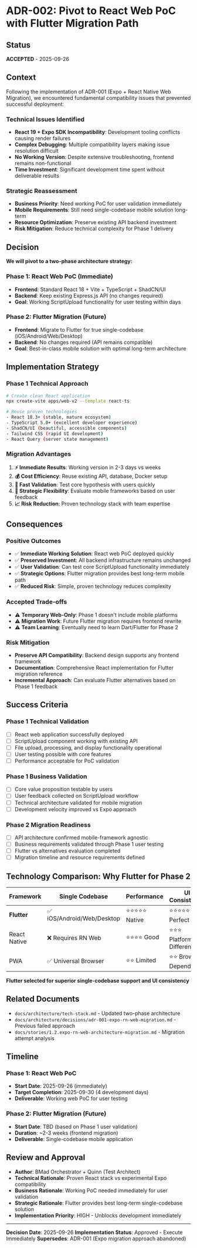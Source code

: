 # ADR-002: Pivot to React Web PoC with Flutter Migration Path

## Status
**ACCEPTED** - 2025-09-26

## Context

Following the implementation of ADR-001 (Expo + React Native Web Migration), we encountered fundamental compatibility issues that prevented successful deployment:

### Technical Issues Identified
- **React 19 + Expo SDK Incompatibility**: Development tooling conflicts causing render failures
- **Complex Debugging**: Multiple compatibility layers making issue resolution difficult
- **No Working Version**: Despite extensive troubleshooting, frontend remains non-functional
- **Time Investment**: Significant development time spent without deliverable results

### Strategic Reassessment
- **Business Priority**: Need working PoC for user validation immediately
- **Mobile Requirements**: Still need single-codebase mobile solution long-term
- **Resource Optimization**: Preserve existing API backend investment
- **Risk Mitigation**: Reduce technical complexity for Phase 1 delivery

## Decision

**We will pivot to a two-phase architecture strategy:**

### Phase 1: React Web PoC (Immediate)
- **Frontend**: Standard React 18 + Vite + TypeScript + ShadCN/UI
- **Backend**: Keep existing Express.js API (no changes required)
- **Goal**: Working ScriptUpload functionality for user testing within days

### Phase 2: Flutter Migration (Future)
- **Frontend**: Migrate to Flutter for true single-codebase (iOS/Android/Web/Desktop)
- **Backend**: No changes required (API remains compatible)
- **Goal**: Best-in-class mobile solution with optimal long-term architecture

## Implementation Strategy

### Phase 1 Technical Approach
```bash
# Create clean React application
npx create-vite apps/web-v2 --template react-ts

# Reuse proven technologies
- React 18.3+ (stable, mature ecosystem)
- TypeScript 5.0+ (excellent developer experience)
- ShadCN/UI (beautiful, accessible components)
- Tailwind CSS (rapid UI development)
- React Query (server state management)
```

### Migration Advantages
1. **⚡ Immediate Results**: Working version in 2-3 days vs weeks
2. **💰 Cost Efficiency**: Reuse existing API, database, Docker setup
3. **🧪 Fast Validation**: Test core hypothesis with users quickly
4. **🔄 Strategic Flexibility**: Evaluate mobile frameworks based on user feedback
5. **📈 Risk Reduction**: Proven technology stack with team expertise

## Consequences

### Positive Outcomes
- ✅ **Immediate Working Solution**: React web PoC deployed quickly
- ✅ **Preserved Investment**: All backend infrastructure remains unchanged
- ✅ **User Validation**: Can test core ScriptUpload functionality immediately
- ✅ **Strategic Options**: Flutter migration provides best long-term mobile path
- ✅ **Reduced Risk**: Simple, proven technology reduces complexity

### Accepted Trade-offs
- ⚠️ **Temporary Web-Only**: Phase 1 doesn't include mobile platforms
- ⚠️ **Migration Work**: Future Flutter migration requires frontend rewrite
- ⚠️ **Team Learning**: Eventually need to learn Dart/Flutter for Phase 2

### Risk Mitigation
- **Preserve API Compatibility**: Backend design supports any frontend framework
- **Documentation**: Comprehensive React implementation for Flutter migration reference
- **Incremental Approach**: Can evaluate Flutter alternatives based on Phase 1 feedback

## Success Criteria

### Phase 1 Technical Validation
- [ ] React web application successfully deployed
- [ ] ScriptUpload component working with existing API
- [ ] File upload, processing, and display functionality operational
- [ ] User testing possible with core features
- [ ] Performance acceptable for PoC validation

### Phase 1 Business Validation
- [ ] Core value proposition testable by users
- [ ] User feedback collected on ScriptUpload workflow
- [ ] Technical architecture validated for mobile migration
- [ ] Development velocity improved vs Expo approach

### Phase 2 Migration Readiness
- [ ] API architecture confirmed mobile-framework agnostic
- [ ] Business requirements validated through Phase 1 user testing
- [ ] Flutter vs alternatives evaluation completed
- [ ] Migration timeline and resource requirements defined

## Technology Comparison: Why Flutter for Phase 2

| Framework | Single Codebase | Performance | UI Consistency | Learning Curve | Ecosystem |
|-----------|----------------|-------------|----------------|---------------|-----------|
| **Flutter** | ✅ iOS/Android/Web/Desktop | ⭐⭐⭐⭐⭐ Native | ⭐⭐⭐⭐⭐ Pixel Perfect | Medium (Dart) | Growing Fast |
| React Native | ❌ Requires RN Web | ⭐⭐⭐⭐ Good | ⭐⭐⭐ Platform Differences | Low (JS) | Mature |
| PWA | ✅ Universal Browser | ⭐⭐ Limited | ⭐⭐ Browser Dependent | Low (Web) | Web Standard |

**Flutter selected for superior single-codebase support and UI consistency**

## Related Documents
- `docs/architecture/tech-stack.md` - Updated two-phase architecture
- `docs/architecture/decisions/adr-001-expo-rn-web-migration.md` - Previous failed approach
- `docs/stories/1.2.expo-rn-web-architecture-migration.md` - Migration attempt analysis

## Timeline

### Phase 1: React Web PoC
- **Start Date**: 2025-09-26 (immediately)
- **Target Completion**: 2025-09-30 (4 development days)
- **Deliverable**: Working web PoC for user testing

### Phase 2: Flutter Migration (Future)
- **Start Date**: TBD (based on Phase 1 user validation)
- **Duration**: ~2-3 weeks (frontend migration)
- **Deliverable**: Single-codebase mobile application

## Review and Approval
- **Author**: BMad Orchestrator + Quinn (Test Architect)
- **Technical Rationale**: Proven React stack vs experimental Expo compatibility
- **Business Rationale**: Working PoC needed immediately for user validation
- **Strategic Rationale**: Flutter provides best long-term single-codebase solution
- **Implementation Priority**: HIGH - Unblocks development immediately

---
**Decision Date**: 2025-09-26
**Implementation Status**: Approved - Execute Immediately
**Supersedes**: ADR-001 (Expo migration approach abandoned)